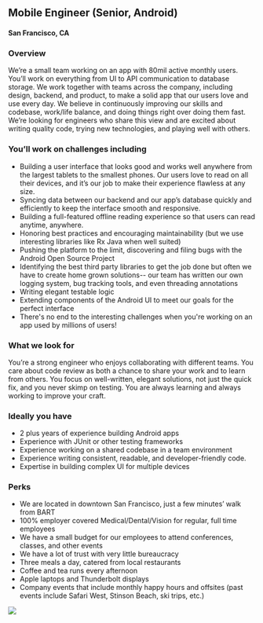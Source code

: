 ## Mobile Engineer (Senior, Android)
#### San Francisco, CA

### Overview
We’re a small team working on an app with 80mil active monthly users. You’ll work on everything from UI to API communication to database storage. We work together with teams across the company, including design, backend, and product, to make a solid app that our users love and use every day.
We believe in continuously improving our skills and codebase, work/life balance, and doing things right over doing them fast. We’re looking for engineers who share this view and are excited about writing quality code, trying new technologies, and playing well with others.

### You’ll work on challenges including
+	Building a user interface that looks good and works well anywhere from the largest tablets to the smallest phones. Our users love to read on all their devices, and it’s our job to make their experience flawless at any size.
+	Syncing data between our backend and our app’s database quickly and efficiently to keep the interface smooth and responsive.
+	Building a full-featured offline reading experience so that users can read anytime, anywhere.
+	Honoring best practices and encouraging maintainability (but we use interesting libraries like Rx Java when well suited)
+	Pushing the platform to the limit, discovering and filing bugs with the Android Open Source Project
+	Identifying the best third party libraries to get the job done but often we have to create home grown solutions-- our team has written our own logging system, bug tracking tools, and even threading annotations
+	Writing elegant testable logic
+	Extending components of the Android UI to meet our goals for the perfect interface
+	There's no end to the interesting challenges when you're working on an app used by millions of users!

### What we look for
You’re a strong engineer who enjoys collaborating with different teams. You care about code review as both a chance to share your work and to learn from others. You focus on well-written, elegant solutions, not just the quick fix, and you never skimp on testing. You are always learning and always working to improve your craft.

### Ideally you have
+	2 plus years of experience building Android apps
+	Experience with JUnit or other testing frameworks
+	Experience working on a shared codebase in a team environment
+	Experience writing consistent, readable, and developer-friendly code.
+	Expertise in building complex UI for multiple devices

### Perks
+	We are located in downtown San Francisco, just a few minutes’ walk from BART
+	100% employer covered Medical/Dental/Vision for regular, full time employees
+	We have a small budget for our employees to attend conferences, classes, and other events
+	We have a lot of trust with very little bureaucracy
+	Three meals a day, catered from local restaurants
+	Coffee and tea runs every afternoon
+	Apple laptops and Thunderbolt displays
+	Company events that include monthly happy hours and offsites (past events include Safari West, Stinson Beach, ski trips, etc.)


[<img src='https://dabuttonfactory.com/button.png?t=Learn+More&f=Calibri-Bold&ts=24&tc=fff&hp=20&vp=8&c=5&bgt=unicolored&bgc=29aafe'>](https://letsrockit.co/job/u2nyawjk-mobile-engineer-senior-android)
